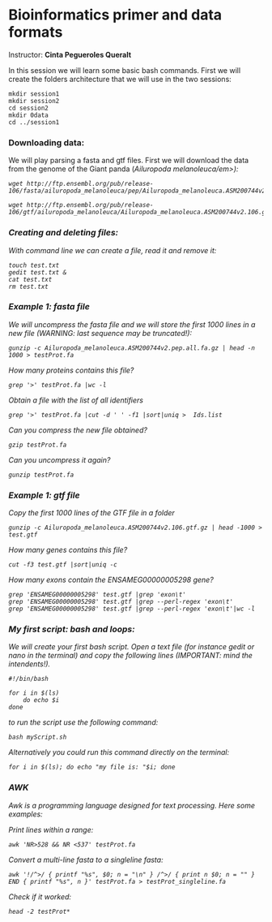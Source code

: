 # Bioinformatics primer and data formats

Instructor: **Cinta Pegueroles Queralt**


In this session we will learn some basic bash commands. First we will create the folders architecture that we will use in the two sessions:

```
mkdir session1
mkdir session2
cd session2
mkdir 0data
cd ../session1
```

### Downloading data:
We will play parsing a fasta and gtf files. First we will download the data from the genome of the Giant panda (<em>Ailuropoda melanoleuca/em>):

```
wget http://ftp.ensembl.org/pub/release-106/fasta/ailuropoda_melanoleuca/pep/Ailuropoda_melanoleuca.ASM200744v2.pep.all.fa.gz

wget http://ftp.ensembl.org/pub/release-106/gtf/ailuropoda_melanoleuca/Ailuropoda_melanoleuca.ASM200744v2.106.gtf.gz
```
    
### Creating and deleting files:
With command line we can create a file, read it and remove it:

```
touch test.txt
gedit test.txt &
cat test.txt
rm test.txt
```

### Example 1: fasta file
We will uncompress the fasta file and we will store the first 1000 lines in a new file (WARNING: last sequence may be truncated!):

```
gunzip -c Ailuropoda_melanoleuca.ASM200744v2.pep.all.fa.gz | head -n 1000 > testProt.fa
```
How many proteins contains this file?

```
grep '>' testProt.fa |wc -l
```
Obtain a file with the list of all identifiers

```
grep '>' testProt.fa |cut -d ' ' -f1 |sort|uniq >  Ids.list
```
Can you compress the new file obtained?

```
gzip testProt.fa 
```
Can you uncompress it again?

```
gunzip testProt.fa 
```

### Example 1: gtf file
    
Copy the first 1000 lines of the GTF file in a folder 
```
gunzip -c Ailuropoda_melanoleuca.ASM200744v2.106.gtf.gz | head -1000 > test.gtf 
```
How many genes contains this file?
```
cut -f3 test.gtf |sort|uniq -c
```
How many exons contain the ENSAMEG00000005298 gene?
```
grep 'ENSAMEG00000005298' test.gtf |grep 'exon\t'
grep 'ENSAMEG00000005298' test.gtf |grep --perl-regex 'exon\t'
grep 'ENSAMEG00000005298' test.gtf |grep --perl-regex 'exon\t'|wc -l
```

### My first script: bash and loops:
We will create your first bash script. Open a text file (for instance gedit or nano in the terminal) and copy the following lines (IMPORTANT: mind the intendents!).

```
#!/bin/bash

for i in $(ls)
	do echo $i
done
```
    
to run the script use the following command:
```
bash myScript.sh
```

Alternatively you could run this command directly on the terminal:
    
```
for i in $(ls); do echo "my file is: "$i; done
```
### AWK    
    
Awk is a programming language designed for text processing. Here some examples:

Print lines within a range:
```
awk 'NR>528 && NR <537' testProt.fa
```
Convert a multi-line fasta to a singleline fasta:
```
awk '!/^>/ { printf "%s", $0; n = "\n" } /^>/ { print n $0; n = "" } END { printf "%s", n }' testProt.fa > testProt_singleline.fa
```
Check if it worked:
```
head -2 testProt*
```
